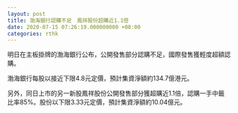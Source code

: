 ```yaml
---
layout: post
title: 渤海銀行認購不足　鳳祥股份超購近1.1倍
date: 2020-07-15 07:26:19.000000000 +08:00
categories: rthk
---
```


明日在主板掛牌的渤海銀行公布，公開發售部分認購不足，國際發售獲輕度超額認購。

渤海銀行每股以接近下限4.8元定價，預計集資淨額約134.7億港元。

另外，同日上市的另一新股鳳祥股份公開發售部分獲超購近1.1倍，認購一手中籤比率85%。股份以下限3.33元定價，預計集資淨額約10.04億元。
